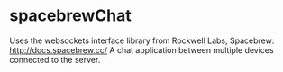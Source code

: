 # spacebrewChat
Uses the websockets interface library from Rockwell Labs, Spacebrew: http://docs.spacebrew.cc/
A chat application between multiple devices connected to the server.
